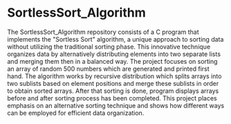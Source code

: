 # SortlessSort_Algorithm
The SortlessSort_Algorithm repository consists of a C program that implements the "Sortless Sort" algorithm, a unique approach to sorting data without utilizing the traditional sorting phase. This innovative technique organizes data by alternatively distributing elements into two separate lists and merging them then in a balanced way. The project focuses on sorting an array of random 500 numbers which are generated and printed first hand. The algorithm works by recursive distribution which splits arrays into two sublists based on element positions and merge these sublists in order to obtain sorted arrays. After that sorting is done, program displays arrays before and after sorting process has been completed. This project places emphasis on an alternative sorting technique and shows how different ways can be employed for efficient data organization.
